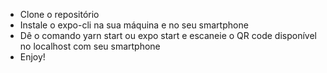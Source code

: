 <ul>
    <li>Clone o repositório</li>
    <li>Instale o expo-cli na sua máquina e no seu smartphone</li>
    <li>Dê o comando yarn start ou expo start e escaneie o QR code disponível no localhost com seu smartphone</li>
    <li>Enjoy!</li>
</ul>